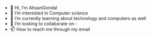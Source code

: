 - 👋 Hi, I’m AhsanGondal
- 👀 I’m interested in Computer science
- 🌱 I’m currently learning about technology and computers as well
- 💞️ I’m looking to collaborate on -
- 📫 How to reach me through my email

<!---
AhsanGondal2604/AhsanGondal2604 is a ✨ special ✨ repository because its `README.md` (this file) appears on your GitHub profile.
You can click the Preview link to take a look at your changes.
--->

